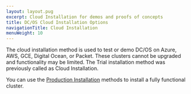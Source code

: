 ```yaml
---
layout: layout.pug
excerpt: Cloud Installation for demos and proofs of concepts
title: DC/OS Cloud Installation Options
navigationTitle: Cloud Installation
menuWeight: 10
---
```


The cloud installation method is used to test or demo DC/OS on Azure, AWS, GCE, Digital Ocean, or Packet. These clusters cannot be upgraded and functionality may be limited. The Trial installation method was previously called as Cloud Installation. 

You can use the [Production Installation](/1.11/installing/production/) methods to install a fully functional cluster.


